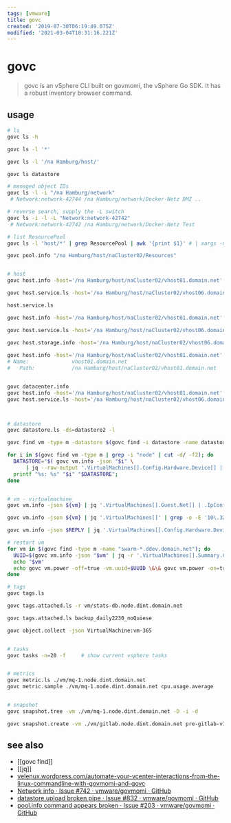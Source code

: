 ```yaml
---
tags: [vmware]
title: govc
created: '2019-07-30T06:19:49.075Z'
modified: '2021-03-04T10:31:16.221Z'
---
```


# govc

> govc is an vSphere CLI built on govmomi, the vSphere Go SDK. It has a robust inventory browser command.

## usage
```sh
# ls
govc ls -h

govc ls -l '*'

govc ls -l '/na Hamburg/host/'

govc ls datastore

# managed object IDs
govc ls -l -i "/na Hamburg/network"
 # Network:network-42744 /na Hamburg/network/Docker-Netz DMZ ..

# reverse search, supply the -L switch
govc ls -i -l -L "Network:network-42742"
 # Network:network-42742 /na Hamburg/network/Docker-Netz Test 

# list ResourcePool 
govc ls -l 'host/*' | grep ResourcePool | awk '{print $1}' # | xargs -n1 -t govc pool.info

govc pool.info "/na Hamburg/host/naCluster02/Resources"


# host
govc host.info -host='/na Hamburg/host/naCluster02/vhost01.domain.net'

govc host.service.ls -host='/na Hamburg/host/naCluster02/vhost06.domain.net'

host.service.ls

govc host.info -host='/na Hamburg/host/naCluster02/vhost01.domain.net'

govc host.service.ls -host='/na Hamburg/host/naCluster02/vhost06.domain.net'

govc host.storage.info -host='/na Hamburg/host/naCluster02/vhost06.domain.net'
 
govc host.info -host='/na Hamburg/host/naCluster02/vhost01.domain.net'
# Name:              vhost01.domain.net
#   Path:            /na Hamburg/host/naCluster02/vhost01.domain.net


govc datacenter.info                              
govc host.info -host='/na Hamburg/host/naCluster02/vhost01.domain.net'                           
govc host.service.ls -host='/na Hamburg/host/naCluster02/vhost06.domain.net'                              



# datastore
govc datastore.ls -ds=datastore2 -l

govc find vm -type m -datastore $(govc find -i datastore -name datastore3)

for i in $(govc find vm -type m | grep -i "node" | cut -d/ -f2); do
  DATASTORE="$( govc vm.info -json "$i" \
      | jq --raw-output '.VirtualMachines[].Config.Hardware.Device[] | select(.DeviceInfo.Label=="CD/DVD drive 1" ) | .Backing.FileName')";
  printf "%s: %s" "$i" "$DATASTORE";
done


# vm - virtualmachine
govc vm.info -json ${vm} | jq '.VirtualMachines[].Guest.Net[] | .IpConfig | .IpAddress'

govc vm.info -json ${vm} | jq '.VirtualMachines[]' | grep -o -E '10\.32\.[0-9]{1,3}\.[0-9]{1,3}';

govc vm.info -json $REPLY | jq '.VirtualMachines[].Config.Hardware.Device[] | select(.Key== 2000) | .CapacityInBytes';

# restart vm
for vm in $(govc find -type m -name "swarm-*.ddev.domain.net"); do
  UUID=$(govc vm.info -json "$vm" | jq -r '.VirtualMachines[].Summary.Config.Uuid');
  echo "$vm"
  echo govc vm.power -off=true -vm.uuid=$UUID \&\& govc vm.power -on=true -vm.uuid=$UUID;
done

# tags
govc tags.ls

govc tags.attached.ls -r vm/stats-db.node.dint.domain.net

govc tags.attached.ls backup_daily2230_noQuiese

govc object.collect -json VirtualMachine:vm-365


# tasks
govc tasks -n=20 -f     # show current vsphere tasks


# metrics
govc metric.ls ./vm/mq-1.node.dint.domain.net
govc metric.sample ./vm/mq-1.node.dint.domain.net cpu.usage.average


# snapshot
govc snapshot.tree -vm ./vm/mq-1.node.dint.domain.net -D -i -d

govc snapshot.create -vm ./vm/gitlab.node.dint.domain.net pre-gitlab-v12-upgrade
```

## see also
- [[govc find]]
- [[jq]]
- [velenux.wordpress.com/automate-your-vcenter-interactions-from-the-linux-commandline-with-govmomi-and-govc](https://velenux.wordpress.com/2016/09/19/automate-your-vcenter-interactions-from-the-linux-commandline-with-govmomi-and-govc/)
- [Network info · Issue #742 · vmware/govmomi · GitHub](https://github.com/vmware/govmomi/issues/742)
- [datastore.upload broken pipe · Issue #832 · vmware/govmomi · GitHub](https://github.com/vmware/govmomi/issues/832)
- [pool.info command appears broken · Issue #203 · vmware/govmomi · GitHub](https://github.com/vmware/govmomi/issues/203#issuecomment-70699130)
